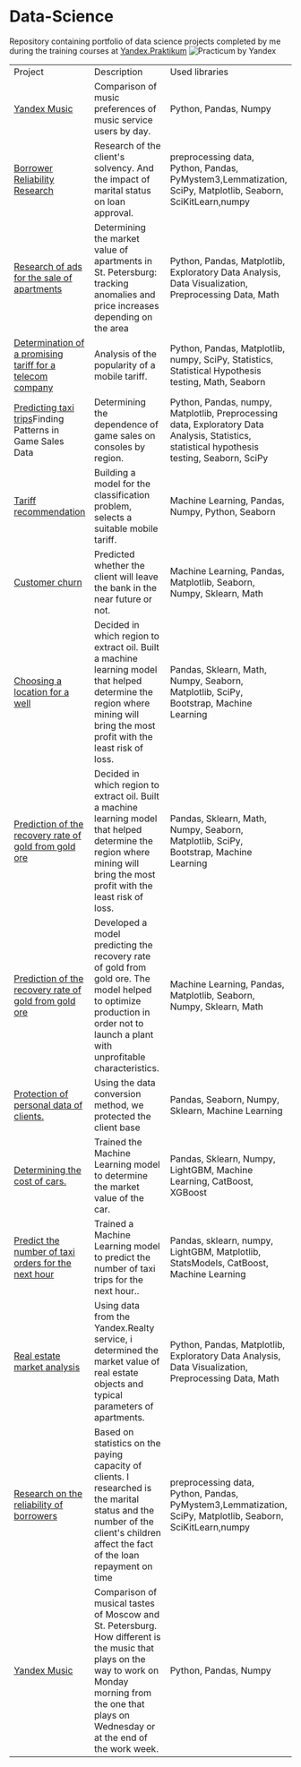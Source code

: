 # Data-Science
Repository containing portfolio of data science projects completed by me during the training courses at  [Yandex.Praktikum](https://praktikum.yandex.ru/) 
![Practicum by Yandex](https://irecommend.ru/sites/default/files/product-images/1594818/FWDFQo8aogIbhhuI8bqMQ.png)

<table width=100% valign=top >
  <tr>
    <td width=25%>Project</td>
    <td>Description</td>
    <td width=20%>Used libraries</td>
  </tr>
        <tr>
    <td><a href="https://github.com/Ahmet95/Data-Science/blob/main/01.%20YandexMusic/YandexMusic.ipynb">Yandex Music</a></td>
    <td>Comparison of music preferences of music service users by day.</td>
    <td>Python, Pandas, Numpy</td>
  </tr>
      <tr>
    <td><a href="https://github.com/Ahmet95/Data-Science/blob/main/02.%20Borrower%20Reliability%20Research/BorrowerReliabilityResearch.ipynb">Borrower Reliability Research</a></td>
    <td>Research of the client's solvency. And the impact of marital status on loan approval.</td>
    <td>preprocessing data, Python, Pandas, PyMystem3,Lemmatization, SciPy, Matplotlib, Seaborn, SciKitLearn,numpy</td>
  </tr>
    <tr>
    <td><a href="https://github.com/Ahmet95/Data-Science/blob/main/03.%20Research%20of%20ads%20for%20the%20sale%20of%20apartments/ResearchofAdsforApartmentsSale%20(2).ipynb">Research of ads for the sale of apartments</a></td>
    <td>Determining the market value of apartments in St. Petersburg: tracking anomalies and price increases depending on the area</td>
    <td>Python, Pandas, Matplotlib, Exploratory Data Analysis, Data Visualization, Preprocessing Data, Math</td>
  </tr>
  <tr>
    <td><a href="https://github.com/Ahmet95/Data-Science/blob/main/04.%20Determination%20of%20a%20promising%20tariff%20for%20a%20telecom%20company/Determination%20of%20a%20promising%20tariff%20for%20a%20telecom%20company.ipynb">Determination of a promising tariff for a telecom company</a></td>
    <td>Analysis of the popularity of a mobile tariff.</td>
    <td>Python, Pandas, Matplotlib, numpy, SciPy, Statistics, Statistical Hypothesis testing, Math, Seaborn</td>
  </tr>
  <tr>
    <td><a href="https://github.com/Ahmet95/Data-Science/blob/main/05.%20Finding%20Patterns%20in%20Game%20Sales%20Data/Finding%20Patterns%20in%20Game%20Sales%20Data.ipynb">Predicting taxi trips</a>Finding Patterns in Game Sales Data</td>
    <td>Determining the dependence of game sales on consoles by region.</td>
    <td>Python, Pandas, numpy, Matplotlib, Preprocessing data, Exploratory Data Analysis, Statistics, statistical hypothesis testing, Seaborn, SciPy</td>
  </tr>
  <tr>
    <td><a href="https://github.com/Ahmet95/Data-Science/blob/main/06.%20Tariff%20recommendation/Tariff%20recommendation.ipynb">Tariff recommendation</a></td>
    <td>Building a model for the classification problem, selects a suitable mobile tariff.</td>
    <td>Machine Learning, Pandas, Numpy, Python, Seaborn</td>
  </tr>
  <tr>
    <td><a href="https://github.com/Ahmet95/Data-Science/blob/main/07.%20Customer%20churn/Customer%20churn.ipynb">Customer churn</a></td>
    <td>Predicted whether the client will leave the bank in the near future or not.</td>
    <td>Machine Learning, Pandas, Matplotlib, Seaborn, Numpy, Sklearn, Math</td>
  </tr>
  <tr>
    <td><a href="https://github.com/Ahmet95/Data-Science/blob/main/08.%20Choosing%20a%20location%20for%20a%20well/Choosing%20a%20location%20for%20a%20well.ipynb">Choosing a location for a well</a></td>
    <td>Decided in which region to extract oil. Built a machine learning model that helped determine the region where mining will bring the most profit with the least risk of loss.</td>
    <td>Pandas, Sklearn, Math, Numpy, Seaborn, Matplotlib, SciPy, Bootstrap, Machine Learning</td>
  </tr>
  <tr>
    <td><a href="https://github.com/Ahmet95/Data-Science/blob/main/09.%20Prediction%20of%20the%20recovery%20rate%20of%20gold%20from%20gold%20ore/prediction%20of%20the%20recovery%20rate%20of%20gold%20from%20gold%20ore.ipynb">Prediction of the recovery rate of gold from gold ore</a></td>
    <td>Decided in which region to extract oil. Built a machine learning model that helped determine the region where mining will bring the most profit with the least risk of loss.</td>
    <td>Pandas, Sklearn, Math, Numpy, Seaborn, Matplotlib, SciPy, Bootstrap, Machine Learning</td>
  </tr>
  <tr>
    <td><a href="https://github.com/Ahmet95/Data-Science/blob/main/09.%20Prediction%20of%20the%20recovery%20rate%20of%20gold%20from%20gold%20ore/prediction%20of%20the%20recovery%20rate%20of%20gold%20from%20gold%20ore.ipynb">Prediction of the recovery rate of gold from gold ore</a></td>
    <td>Developed a model predicting the recovery rate of gold from gold ore. The model helped to optimize production in order not to launch a plant with unprofitable characteristics.</td>
    <td>Machine Learning, Pandas, Matplotlib, Seaborn, Numpy, Sklearn, Math</td>
  </tr>
  <tr>
    <td><a href="https://github.com/Ahmet95/Data-Science/blob/main/10.%20Protection%20of%20personal%20data%20of%20clients/Protection%20of%20personal%20data%20of%20clients.ipynb">Protection of personal data of clients.</a></td>
    <td>Using the data conversion method, we protected the client base</td>
    <td>Pandas, Seaborn, Numpy, Sklearn, Machine Learning</td>
  </tr>
  <tr>
  <td><a href="https://github.com/Ahmet95/Data-Science/blob/main/11.%20Determining%20the%20cost%20of%20cars/Determining%20the%20cost%20of%20cars.ipynb">Determining the cost of cars.</a></td>
    <td>Trained the Machine Learning model to determine the market value of the car.
</td>
    <td>Pandas, Sklearn, Numpy, LightGBM, Machine Learning, CatBoost, XGBoost</td>
  </tr>
  <tr>
  <td><a href="https://github.com/Ahmet95/Data-Science/blob/main/12.%20Predict%20the%20number%20of%20taxi%20orders%20for%20the%20next%20hour/Predict%20the%20number%20of%20taxi%20orders%20for%20the%20next%20hour.ipynb">Predict the number of taxi orders for the next hour</a></td>
    <td>Trained a Machine Learning model to predict the number of taxi trips for the next hour..
</td>
    <td>Pandas, sklearn, numpy, LightGBM, Matplotlib, StatsModels, CatBoost, Machine Learning</td>
  </tr>
     <tr>
  <td><a href="https://github.com/akylson/yandex-praktikum-data-science-projects/tree/main/03-real-estate-market-analysis">Real estate market analysis</a></td>
    <td>Using data from the Yandex.Realty service, i determined the market value of real estate objects and typical parameters of apartments.</td>
    <td>Python, Pandas, Matplotlib, Exploratory Data Analysis, Data Visualization, Preprocessing Data, Math</td>
  </tr>
   <tr>
  <td><a href="https://github.com/akylson/yandex-praktikum-data-science-projects/tree/main/02-research-on-the-reliability-of-borrowers">Research on the reliability of borrowers</a></td>
    <td>Based on statistics on the paying capacity of clients. I researched is the marital status and the number of the client's children affect the fact of the loan repayment on time</td>
    <td>preprocessing data, Python, Pandas, PyMystem3,Lemmatization, SciPy, Matplotlib, Seaborn, SciKitLearn,numpy
</td>
  </tr>
  <tr>
    <td><a href="https://github.com/akylson/yandex-praktikum-data-science-projects/tree/main/01-yandex-music">Yandex Music</a></td>
    <td>Comparison of musical tastes of Moscow and St. Petersburg. How different is the music that plays on the way to work on Monday morning from the one that plays on Wednesday or at the end of the work week.</td>
    <td>Python, Pandas, Numpy</td>
  </tr>
</table>

